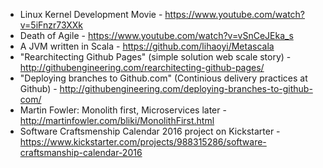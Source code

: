 - Linux Kernel Development Movie - https://www.youtube.com/watch?v=5iFnzr73XXk
- Death of Agile - https://www.youtube.com/watch?v=vSnCeJEka_s
- A JVM written in Scala - https://github.com/lihaoyi/Metascala
- "Rearchitecting Github Pages" (simple solution web scale story) - http://githubengineering.com/rearchitecting-github-pages/
- "Deploying branches to Github.com" (Continious delivery practices at Github) - http://githubengineering.com/deploying-branches-to-github-com/
- Martin Fowler: Monolith first, Microservices later - http://martinfowler.com/bliki/MonolithFirst.html
- Software Craftsmenship Calendar 2016 project on Kickstarter - https://www.kickstarter.com/projects/988315286/software-craftsmanship-calendar-2016
